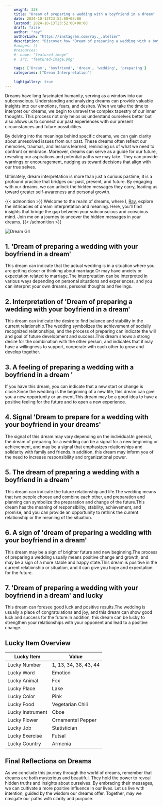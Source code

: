 ```yaml
---
    weight: 338
    title: "Dream of preparing a wedding with a boyfriend in a dream"  # Assuming 'title' column exists
    date: 2024-10-13T23:52:00+08:00
    lastmod: 2024-10-13T23:52:00+08:00
    draft: false
    author: "ray"
    authorLink: "https://instagram.com/ray._.atelier"
    description: "Discover how 'Dream of preparing a wedding with a boyfriend in a dream' can interpret your future and uncover its significant meanings in your life."
    #images: []
    #resources:
    #- name: "featured-image"
    #  src: "featured-image.png"
    
    tags: ['Dream', 'boyfriend', 'dream', 'wedding', 'preparing']
    categories: ["Dream Interpretation"]
    
    lightgallery: true
---
```

    
Dreams have long fascinated humanity, serving as a window into our subconscious. Understanding and analyzing dreams can provide valuable insights into our emotions, fears, and desires. When we take the time to interpret our dreams, we begin to unravel the complex tapestry of our inner thoughts. This process not only helps us understand ourselves better but also allows us to connect our past experiences with our present circumstances and future possibilities.

By delving into the meanings behind specific dreams, we can gain clarity about unresolved issues from our past. These dreams often reflect our memories, traumas, and lessons learned, reminding us of what we need to confront or embrace. Moreover, dreams can serve as a guide for our future, revealing our aspirations and potential paths we may take. They can provide warnings or encouragement, nudging us toward decisions that align with our true selves.

Ultimately, dream interpretation is more than just a curious pastime; it is a profound practice that bridges our past, present, and future. By engaging with our dreams, we can unlock the hidden messages they carry, leading us toward greater self-awareness and personal growth.

{{< admonition >}}
Welcome to the realm of dreams, where I, [Ray](https://instagram.com/ray._.atelier), explore the intricacies of dream interpretation and meaning. Here, you’ll find insights that bridge the gap between your subconscious and conscious mind. Join me on a journey to uncover the hidden messages in your dreams.
{{< /admonition >}}

![Dream Grl](https://cdn.pixabay.com/photo/2017/11/02/03/35/gothic-2910057_1280.jpg "Dream Grl")

## 1. 'Dream of preparing a wedding with your boyfriend in a dream'
This dream can indicate that the actual wedding is in a situation where you are getting closer or thinking about marriage.Or may have anxiety or expectation related to marriage.The interpretation can be interpreted in various ways depending on personal situations and experiences, and you can interpret your own dreams, personal thoughts and feelings.

## 2. Interpretation of 'Dream of preparing a wedding with your boyfriend in a dream'
This dream can indicate the desire to find balance and stability in the current relationship.The wedding symbolizes the achievement of socially recognized relationships, and the process of preparing can indicate the will and goal of future development and success.This dream shows a strong desire for the combination with the other person, and indicates that it may have a willingness to support, cooperate with each other to grow and develop together.

## 3. A feeling of preparing a wedding with a boyfriend in a dream '
If you have this dream, you can indicate that a new start or change is close.Since the wedding is the beginning of a new life, this dream can give you a new opportunity or an event.This dream may be a good idea to have a positive feeling for the future and to open a new experience.

## 4. Signal 'Dream to prepare for a wedding with your boyfriend in your dreams'
The signal of this dream may vary depending on the individual.In general, the dream of preparing for a wedding can be a signal for a new beginning or achievement, and may be a signal that emphasizes relationships and solidarity with family and friends.In addition, this dream may inform you of the need to increase responsibility and organizational power.

## 5. The dream of preparing a wedding with a boyfriend in a dream '
This dream can indicate the future relationship and life.The wedding means that two people choose and combine each other, and preparation and planning can symbolize the preparation and change of the future.This dream has the meaning of responsibility, stability, achievement, and promise, and you can provide an opportunity to rethink the current relationship or the meaning of the situation.

## 6. A sign of 'dream of preparing a wedding with your boyfriend in a dream'
This dream may be a sign of brighter future and new beginning.The process of preparing a wedding usually means positive change and growth, and may be a sign of a more stable and happy state.This dream is positive in the current relationship or situation, and it can give you hope and expectation for the future.

## 7. 'Dream of preparing a wedding with your boyfriend in a dream' and lucky
This dream can foresee good luck and positive results.The wedding is usually a place of congratulations and joy, and this dream can show good luck and success for the future.In addition, this dream can be lucky to strengthen your relationships with your opponent and lead to a positive change.

## Lucky Item Overview
| Lucky Item          | Value              |
|---------------|--------------------|
| Lucky Number        | 1, 13, 34, 38, 43, 44  |
| Lucky Word          | Emotion |
| Lucky Animal        | Fox |
| Lucky Place         | Lake     |
| Lucky Color         | Pink     |
| Lucky Food          | Vegetarian Chili      |
| Lucky Instrument    | Oboe |
| Lucky Flower        | Ornamental Pepper    |
| Lucky Job           | Statistician       |
| Lucky Exercise      | Futsal  |
| Lucky Country       | Armenia    |


##  Final Reflections on Dreams

As we conclude this journey through the world of dreams, remember that dreams are both mysterious and beautiful. They hold the power to reveal hidden truths and insights about ourselves. By embracing their messages, we can cultivate a more positive influence in our lives. Let us live with intention, guided by the wisdom our dreams offer. Together, may we navigate our paths with clarity and purpose.
